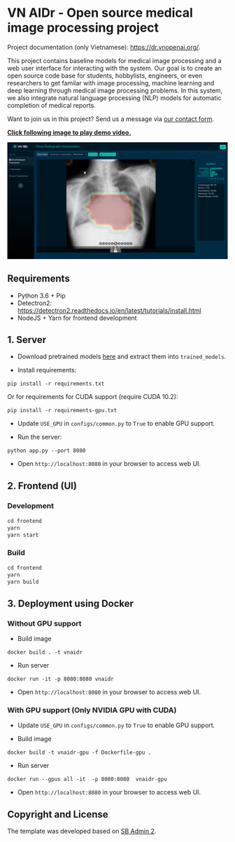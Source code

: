 # VN AIDr - Open source medical image processing project

Project documentation (only Vietnamese): <https://dr.vnopenai.org/>.

This project contains baseline models for medical image processing and a web user interface for interacting with the system. Our goal is to create an open source code base for students, hobbylists, engineers, or even researchers to get familar with image processing, machine learning and deep learning through medical image processing problems. In this system, we also integrate natural language processing (NLP) models for automatic completion of medical reports.

Want to join us in this project? Send us a message via [our contact form](https://vnopenai.org/contact/).

<a href="https://youtu.be/pw62Hxy-BeE">
  <p><b>Click following image to play demo video.</b></p>
<img src="screenshots/screen.png" alt="VN AIDr - Prediction">
</a>

## Requirements

- Python 3.6 + Pip
- Detectron2: <https://detectron2.readthedocs.io/en/latest/tutorials/install.html>
- NodeJS + Yarn for frontend development

## 1. Server 

- Download pretrained models [here](https://1drv.ms/u/s!Av71xxzl6mYZgdccHa-fk9Fpnixw0Q?e=h757xp) and extract them into `trained_models`.

- Install requirements:

```
pip install -r requirements.txt
```

Or for requirements for CUDA support (require CUDA 10.2):

```
pip install -r requirements-gpu.txt
```

- Update `USE_GPU` in `configs/common.py` to `True` to enable GPU support.

- Run the server:

```
python app.py --port 8080
```

- Open `http://localhost:8080` in your browser to access web UI.


## 2. Frontend (UI)

### Development

```
cd frontend
yarn
yarn start
```

### Build

```
cd frontend
yarn
yarn build
```

## 3. Deployment using Docker

### Without GPU support

- Build image

```
docker build . -t vnaidr
```

- Run server

```
docker run -it -p 8080:8080 vnaidr
```

- Open `http://localhost:8080` in your browser to access web UI.

### With GPU support (Only NVIDIA GPU with CUDA)

- Update `USE_GPU` in `configs/common.py` to `True` to enable GPU support.

- Build image

```
docker build -t vnaidr-gpu -f Dockerfile-gpu .
```

- Run server

```
docker run --gpus all -it  -p 8080:8080  vnaidr-gpu
```

- Open `http://localhost:8080` in your browser to access web UI.

## Copyright and License

The template was developed based on [SB Admin 2](https://startbootstrap.com/theme/sb-admin-2).
